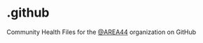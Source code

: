 # .github
Community Health Files for the [@AREA44](https://github.com/AREA44) organization on GitHub
